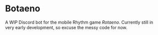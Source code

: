 # Botaeno

A WIP Discord bot for the mobile Rhythm game *Rotaeno*. Currently still in very early development, so excuse the messy code for now.
